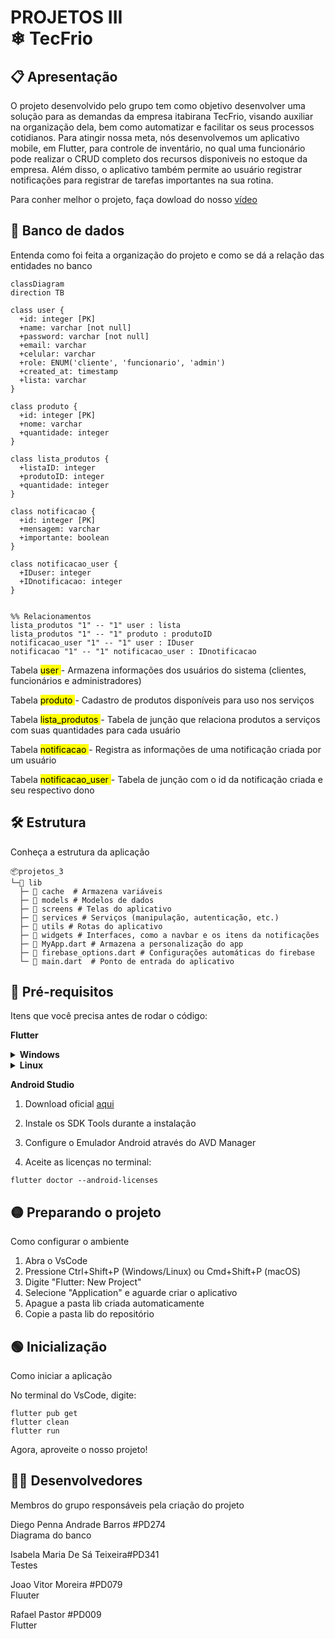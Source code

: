 # PROJETOS III <br> ❄ TecFrio

## 📋 Apresentação
O projeto desenvolvido pelo grupo tem como objetivo desenvolver uma solução para as demandas da empresa itabirana TecFrio, visando auxiliar na organização dela, bem como automatizar e facilitar os seus processos cotidianos. 
Para atingir nossa meta, nós desenvolvemos um aplicativo mobile, em Flutter, para controle de inventário, no qual uma funcionário pode realizar o CRUD completo dos recursos disponiveis no estoque da empresa. Além disso, o aplicativo também
permite ao usuário registrar notificações para registrar de tarefas importantes na sua rotina. 

Para conher melhor o projeto, faça dowload do nosso [vídeo](Apresentacao_video.mp4)

## 💾 Banco de dados 
Entenda como foi feita a organização do projeto e como se dá a relação das entidades no banco

```mermaid
classDiagram
direction TB

class user {
  +id: integer [PK]
  +name: varchar [not null]
  +password: varchar [not null]
  +email: varchar
  +celular: varchar
  +role: ENUM('cliente', 'funcionario', 'admin')
  +created_at: timestamp
  +lista: varchar
}

class produto {
  +id: integer [PK]
  +nome: varchar
  +quantidade: integer
}

class lista_produtos {
  +listaID: integer
  +produtoID: integer
  +quantidade: integer
}

class notificacao {
  +id: integer [PK]
  +mensagem: varchar
  +importante: boolean
}

class notificacao_user {
  +IDuser: integer
  +IDnotificacao: integer
}


%% Relacionamentos
lista_produtos "1" -- "1" user : lista
lista_produtos "1" -- "1" produto : produtoID
notificacao_user "1" -- "1" user : IDuser
notificacao "1" -- "1" notificacao_user : IDnotificacao
```

Tabela <mark> user </mark> - Armazena informações dos usuários do sistema (clientes, funcionários e administradores)

Tabela <mark> produto </mark> - Cadastro de produtos disponíveis para uso nos serviços

Tabela <mark> lista_produtos </mark> - Tabela de junção que relaciona produtos a serviços com suas quantidades para cada usuário

Tabela <mark> notificacao </mark> - Registra as informações de uma notificação criada por um usuário

Tabela <mark> notificacao_user </mark> - Tabela de junção com o id da notificação criada e seu respectivo dono


## 🛠️ Estrutura
Conheça a estrutura da aplicação

```
📦projetos_3
└─📂 lib
  ├─ 📂 cache  # Armazena variáveis
  ├─ 📂 models # Modelos de dados
  ├─ 📂 screens # Telas do aplicativo
  ├─ 📂 services # Serviços (manipulação, autenticação, etc.)
  ├─ 📂 utils # Rotas do aplicativo
  ├─ 📂 widgets # Interfaces, como a navbar e os itens da notificações
  ├─ 📄 MyApp.dart # Armazena a personalização do app
  ├─ 📄 firebase_options.dart # Configurações automáticas do firebase
  └─ 📄 main.dart  # Ponto de entrada do aplicativo
```

##  🔴 Pré-requisitos 
Itens que você precisa antes de rodar o código:

**Flutter**
<details> <summary><strong> Windows </strong></summary>
  
  Download oficial [aqui](https://flutter.dev/docs/get-started/install)
  
  Extraia para C:\src\flutter
  
  Adicione ao PATH: C:\src\flutter\bin
  
  Instale a extensão Flutter no VS Code
  
  Execute no terminal:
    ```
    flutter doctor
    ```
</details> 
<details> <summary><strong>Linux</strong></summary>
  
  No terminal:
  
  ```
    sudo snap install flutter --classic
    flutter doctor
  ```
</details> 

**Android Studio**
  
  1. Download oficial [aqui](https://flutter.dev/docs/get-started/install)

  2. Instale os SDK Tools durante a instalação

  3. Configure o Emulador Android através do AVD Manager

  4. Aceite as licenças no terminal:
  
    flutter doctor --android-licenses
  
    
 
## 🟡 Preparando o projeto
Como configurar o ambiente

1. Abra o VsCode
2. Pressione Ctrl+Shift+P (Windows/Linux) ou Cmd+Shift+P (macOS)
3. Digite "Flutter: New Project"
4. Selecione "Application" e aguarde criar o aplicativo
5. Apague a pasta lib criada automaticamente
6. Copie a pasta lib do repositório

## 🟢 Inicialização
Como iniciar a aplicação 

No terminal do VsCode, digite:
```
flutter pub get
flutter clean
flutter run
```

Agora, aproveite o nosso projeto!


## 👨‍💻 Desenvolvedores
Membros do grupo responsáveis pela criação do projeto

Diego Penna Andrade Barros #PD274 <br>
Diagrama do banco

Isabela Maria De Sá Teixeira#PD341 <br>
Testes

Joao Vitor Moreira #PD079 <br>
Fluuter

Rafael Pastor #PD009 <br>
Flutter

  


